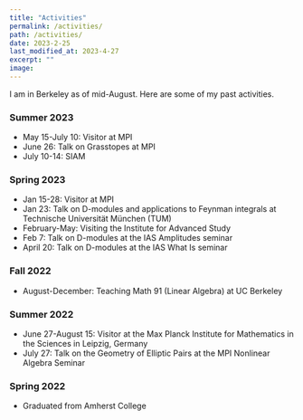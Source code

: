 ```yaml
---
title: "Activities"
permalink: /activities/
path: /activities/
date: 2023-2-25
last_modified_at: 2023-4-27
excerpt: ""
image: 
---
```


I am in Berkeley as of mid-August. Here are some of my past activities.

### Summer 2023
* May 15-July 10: Visitor at MPI
* June 26: Talk on Grasstopes at MPI
* July 10-14: SIAM

### Spring 2023
* Jan 15-28: Visitor at MPI
* Jan 23: Talk on D-modules and applications to Feynman integrals at Technische Universität München (TUM)
* February-May: Visiting the Institute for Advanced Study
* Feb 7: Talk on D-modules at the IAS Amplitudes seminar
* April 20: Talk on D-modules at the IAS What Is seminar

### Fall 2022
*  August-December: Teaching Math 91 (Linear Algebra) at UC Berkeley

### Summer 2022
* June 27-August 15: Visitor at the Max Planck Institute for Mathematics in the Sciences in Leipzig, Germany
* July 27: Talk on the Geometry of Elliptic Pairs at the MPI Nonlinear Algebra Seminar

### Spring 2022
* Graduated from Amherst College
